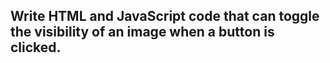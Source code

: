 ##  Write HTML and JavaScript code that can toggle the visibility of an image when a button is clicked.